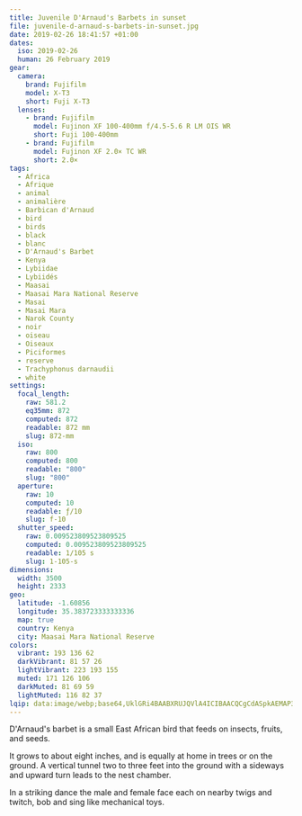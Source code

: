 ```yaml
---
title: Juvenile D'Arnaud's Barbets in sunset
file: juvenile-d-arnaud-s-barbets-in-sunset.jpg
date: 2019-02-26 18:41:57 +01:00
dates:
  iso: 2019-02-26
  human: 26 February 2019
gear:
  camera:
    brand: Fujifilm
    model: X-T3
    short: Fuji X-T3
  lenses:
    - brand: Fujifilm
      model: Fujinon XF 100-400mm f/4.5-5.6 R LM OIS WR
      short: Fuji 100-400mm
    - brand: Fujifilm
      model: Fujinon XF 2.0× TC WR
      short: 2.0×
tags:
  - Africa
  - Afrique
  - animal
  - animalière
  - Barbican d'Arnaud
  - bird
  - birds
  - black
  - blanc
  - D'Arnaud's Barbet
  - Kenya
  - Lybiidae
  - Lybiidés
  - Maasai
  - Maasai Mara National Reserve
  - Masai
  - Masai Mara
  - Narok County
  - noir
  - oiseau
  - Oiseaux
  - Piciformes
  - reserve
  - Trachyphonus darnaudii
  - white
settings:
  focal_length:
    raw: 581.2
    eq35mm: 872
    computed: 872
    readable: 872 mm
    slug: 872-mm
  iso:
    raw: 800
    computed: 800
    readable: "800"
    slug: "800"
  aperture:
    raw: 10
    computed: 10
    readable: ƒ/10
    slug: f-10
  shutter_speed:
    raw: 0.009523809523809525
    computed: 0.009523809523809525
    readable: 1/105 s
    slug: 1-105-s
dimensions:
  width: 3500
  height: 2333
geo:
  latitude: -1.60856
  longitude: 35.383723333333336
  map: true
  country: Kenya
  city: Maasai Mara National Reserve
colors:
  vibrant: 193 136 62
  darkVibrant: 81 57 26
  lightVibrant: 223 193 155
  muted: 171 126 106
  darkMuted: 81 69 59
  lightMuted: 116 82 37
lqip: data:image/webp;base64,UklGRi4BAABXRUJQVlA4ICIBAACQCgCdASpkAEMAP3Gmxlk0v7+qLbiMY/AuCWUC5AJH2+kKBf+HUtSj14k5ZiId3zmVEBbkcwq3W6MQXmkSaph36xJv+BAKozwKoynyhhaMLdJf3Pz/WvGn9UVZ5AAA/uoUDMrH5JKvNYaTBtSY/InASTZdEYmvIhXzh7DrrA7wrTiuu8cJneJquUBCCFwle4GuuVDFuA9DmlSasVKp4KnIIYo5R6IkUCTz3ALZyrHgUMeBkUKlaqQ/dSalpZK2IAr3CuDg6FOEC+AMCQjTPyDeISXW3iFSu78FUPxwdxVy1pn/A+uzFHR0fkhQ9EsPUUjICFM5YFFyVedTGbZqmCGePgcefltqsXUPfmWJ4B5rHN4GLmYQpiQuJ8Nd+CQcdP4gAA==
---
```


D'Arnaud's barbet is a small East African bird that feeds on insects, fruits, and seeds.

It grows to about eight inches, and is equally at home in trees or on the ground. A vertical tunnel two to three feet into the ground with a sideways and upward turn leads to the nest chamber.

In a striking dance the male and female face each on nearby twigs and twitch, bob and sing like mechanical toys.
